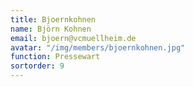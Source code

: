 ```yaml
---
title: Bjoernkohnen
name: Björn Kohnen
email: bjoern@vcmuellheim.de
avatar: "/img/members/bjoernkohnen.jpg"
function: Pressewart
sortorder: 9
---
```


